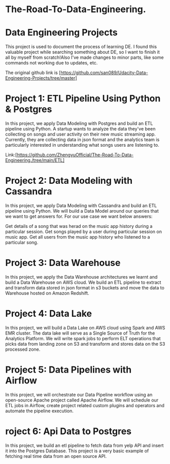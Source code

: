 # The-Road-To-Data-Engineering.
# Data Engineering Projects

This project is used to document the process of learning DE. I found this valuable project while searching something about DE, so I want to finish it all by myself from scratch!Also I've made changes to minor parts, like some commands not working due to updates, etc.

The original github link is [https://github.com/san089/Udacity-Data-Engineering-Projects/tree/master]


# Project 1: ETL Pipeline Using Python & Postgres
In this project, we apply Data Modeling with Postgres and build an ETL pipeline using Python. A startup wants to analyze the data they've been collecting on songs and user activity on their new music streaming app. Currently, they are collecting data in json format and the analytics team is particularly interested in understanding what songs users are listening to.

Link:[https://github.com/ZhengyuOfficial/The-Road-To-Data-Engineering./tree/main/ETL]

# Project 2: Data Modeling with Cassandra
In this project, we apply Data Modeling with Cassandra and build an ETL pipeline using Python. We will build a Data Model around our queries that we want to get answers for. For our use case we want below answers:

Get details of a song that was herad on the music app history during a particular session.
Get songs played by a user during particular session on music app.
Get all users from the music app history who listened to a particular song.

# Project 3: Data Warehouse
In this project, we apply the Data Warehouse architectures we learnt and build a Data Warehouse on AWS cloud. We build an ETL pipeline to extract and transform data stored in json format in s3 buckets and move the data to Warehouse hosted on Amazon Redshift.

# Project 4: Data Lake
In this project, we will build a Data Lake on AWS cloud using Spark and AWS EMR cluster. The data lake will serve as a Single Source of Truth for the Analytics Platform. We will write spark jobs to perform ELT operations that picks data from landing zone on S3 and transform and stores data on the S3 processed zone.

# Project 5: Data Pipelines with Airflow
In this project, we will orchestrate our Data Pipeline workflow using an open-source Apache project called Apache Airflow. We will schedule our ETL jobs in Airflow, create project related custom plugins and operators and automate the pipeline execution.

# roject 6: Api Data to Postgres
In this project, we build an etl pipeline to fetch data from yelp API and insert it into the Postgres Database. This project is a very basic example of fetching real time data from an open source API.



